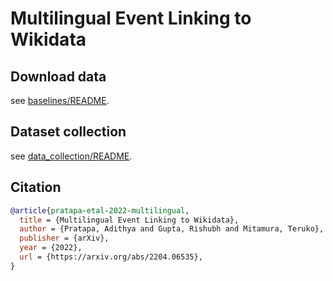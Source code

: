 # Multilingual Event Linking to Wikidata

## Download data

see [baselines/README](baselines/README.md).

## Dataset collection

see [data_collection/README](data_collection/README.md).

## Citation

```bib
@article{pratapa-etal-2022-multilingual,
  title = {Multilingual Event Linking to Wikidata},
  author = {Pratapa, Adithya and Gupta, Rishubh and Mitamura, Teruko},
  publisher = {arXiv},
  year = {2022},
  url = {https://arxiv.org/abs/2204.06535},
}
```
